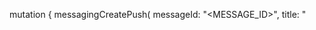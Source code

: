 mutation {
    messagingCreatePush(
        messageId: "<MESSAGE_ID>",
        title: "<TITLE>",
        body: "<BODY>",
        topics: [],
        users: [],
        targets: [],
        data: {},
        action: "<ACTION>",
        image: "[ID1:ID2]",
        icon: "<ICON>",
        sound: "<SOUND>",
        color: "<COLOR>",
        tag: "<TAG>",
        badge: 0,
        draft: false,
        scheduledAt: "",
        contentAvailable: false,
        critical: false,
        priority: "normal"
    ) {
        _id
        _createdAt
        _updatedAt
        providerType
        topics
        users
        targets
        scheduledAt
        deliveredAt
        deliveryErrors
        deliveredTotal
        data
        status
    }
}
